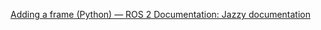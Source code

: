 [Adding a frame (Python) — ROS 2 Documentation: Jazzy documentation](https://docs.ros.org/en/jazzy/Tutorials/Intermediate/Tf2/Adding-A-Frame-Py.html)

